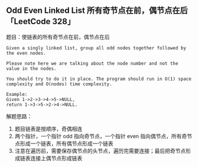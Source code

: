 ## Odd Even Linked List 所有奇节点在前，偶节点在后「LeetCode 328」

题目：使链表的所有奇节点在前，偶节点在后

```
Given a singly linked list, group all odd nodes together followed by the even nodes. 

Please note here we are talking about the node number and not the value in the nodes.

You should try to do it in place. The program should run in O(1) space complexity and O(nodes) time complexity.

Example:
Given 1->2->3->4->5->NULL,
return 1->3->5->2->4->NULL.
```

解题思路：

1. 题目链表是按顺序，奇偶相连
2. 两个指针，一个指针 odd 指向奇节点，一个指针 even 指向偶节点，所有奇节点形成一个链表，所有偶节点形成一个链表
3. 注意在遍历前，需要保存偶节点的头节点，遍历完需要连接；最后把奇节点形成链表连接上偶节点形成链表
